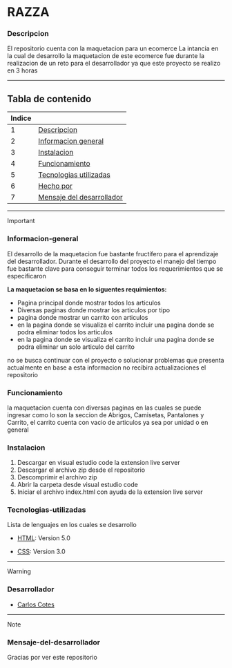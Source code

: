 # RAZZA

### Descripcion
El repositorio cuenta con la maquetacion para un ecomerce 
La intancia en la cual de desarrollo la maquetacion de este ecomerce fue durante la realizacion de un reto para el desarrollador ya que este proyecto se realizo en 3 horas
***
## Tabla de contenido
| Indice |  |
|--|--|
| 1 | [Descripcion](#Descripcion) |
| 2 | [Informacion general](#Informacion-general)|
| 3 | [Instalacion](#Instalacion) |
| 4 | [Funcionamiento](#Funcionamiento)|
| 5 | [Tecnologias utilizadas](#Tecnologias-utilizadas) |
| 6 | [Hecho por](#Desarrollador)|
| 7 | [Mensaje del desarrollador](#Mensaje-del-desarrollador)|

***
> [!IMPORTANT]  
>
>### Informacion-general
>  El desarrollo de la maquetacion fue bastante fructífero para el aprendizaje del desarrollador. Durante el desarrollo del proyecto el manejo del tiempo fue bastante clave para conseguir terminar todos los requerimientos que se especificaron
> 
> **La maquetacion se basa en lo siguentes requimientos:**
> * Pagina principal donde mostrar todos los articulos
> * Diversas paginas donde mostrar los articulos por tipo
> * pagina donde mostrar un carrito con articulos
> * en la pagina donde se visualiza el carrito incluir una pagina donde se podra eliminar todos los articulos
> * en la pagina donde se visualiza el carrito incluir una pagina donde se podra eliminar un solo articulo del carrito
> 
> no se busca continuar con el proyecto o solucionar problemas que presenta actualmente en base a esta informacion no recibira actualizaciones el repositorio
> 
>
>### Funcionamiento
> la maquetacion cuenta con diversas paginas en las cuales se puede ingresar como lo son la seccion de Abrigos, Camisetas, Pantalones y Carrito, el carrito cuenta con vacio de articulos ya sea por unidad o en general
> 
>### Instalacion
>
>1. Descargar en visual estudio code la extension live server
>2. Descargar el archivo zip desde el repositorio
>3. Descomprimir el archivo zip
>4. Abrir la carpeta desde visual estudio code
>5. Iniciar el archivo index.html con ayuda de la extension live server
>  
>### Tecnologias-utilizadas
>Lista de lenguajes en los cuales se desarrollo
>* [HTML](HTML): Version 5.0
>
>* [CSS](CSS): Version 3.0

***
> [!WARNING]  
> 
>### Desarrollador
>* [Carlos Cotes](https://gist.github.com/CarlosCotes)
>
***
> [!NOTE]
>### Mensaje-del-desarrollador
>Gracias por ver este repositorio

